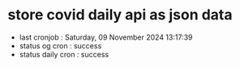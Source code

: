 # store covid daily api as json data

- last cronjob : Saturday, 09 November 2024 13:17:39
- status og cron : success
- status daily cron : success
      
      